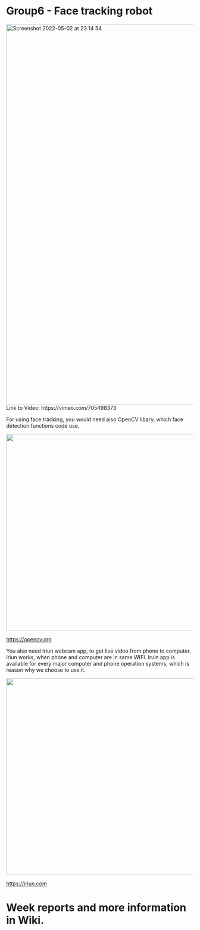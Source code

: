# Group6 - Face tracking robot

<img width="1020" alt="Screenshot 2022-05-02 at 23 14 54" src="https://user-images.githubusercontent.com/73113013/166319279-e283be08-557f-4c3e-ab81-26b94cf9164a.png">
Link to Video: https://vimeo.com/705498373



For using face tracking, you would need also OpenCV libary, which face detection functions code use. 

<img src="https://miro.medium.com/max/1024/1*wFcEuz4CtvdgJUW-mkKvZg.jpeg" width="528" />

https://opencv.org

You also need Iriun webcam app, to get live video from phone to computer. Iriun works, when phone and computer are in same WIFI. Iruin app is available for every major computer and phone operation systems, which is reason why we choose to use it.

<img src="https://1758658189.rsc.cdn77.org/assets/images/webcam.png" width="528" />

https://iriun.com

# Week reports and more information in Wiki.




